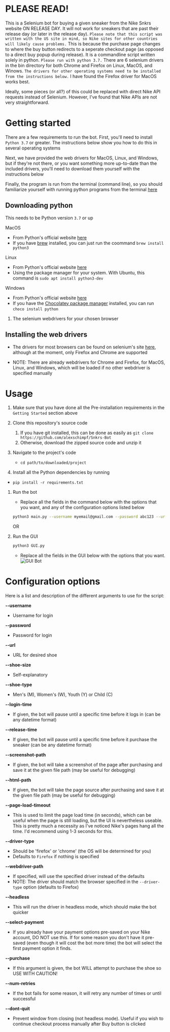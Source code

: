 # PLEASE READ!


This is a Selenium bot for buying a given sneaker from the Nike Snkrs website ON RELEASE DAY.
   It will not work for sneakers that are past their release day (or later in the release day).
   `Please note that this script was written with the US site in mind, so Nike sites for other countries will likely cause problems.`
   This is because the purchase page changes to where the buy button redirects to a seperate checkout page (as opposed to a direct buy popup during release).
It is a commandline script written solely in python. `Please run with python 3.7.`
There are 6 selenium drivers in the bin directory for both Chrome and Firefox on Linux, MacOS, and Winows. `The drivers for other operating systems need to be installed from the instructions below.`
I have found the Firefox driver for MacOS works best.

Ideally, some pieces (or all?) of this could be replaced with direct Nike API requests instead of Selenium. However, I've found that Nike APIs are not very straightforward.


# Getting started

There are a few requirements to run the bot. First, you'll need to install `Python 3.7` or greater. The instructions below show you how to do this in several operating systems

Next, we have provided the web drivers for MacOS, Linux, and Windows, but if they're not there, or you want something more up-to-date than the included drivers, you'll need to download them yourself with the instructions below

Finally, the program is run from the terminal (command line), so you should familiarize yourself with running python programs from the terminal [here](https://realpython.com/run-python-scripts/)

## Downloading python


This needs to be Python version `3.7` or up

MacOS
   * From Python's official website [here](https://www.python.org/downloads/mac-osx/)
   * If you have [brew](https://brew.sh) installed, you can just run the coommand `brew install python3`

Linux
   * From Python's official website [here](https://www.python.org/downloads/source/)
   * Using the package manager for your system. With Ubuntu, this command is `sudo apt install python3-dev`

Windows
   * From Python's official website [here](https://www.python.org/downloads/windows/)
   * If you have the [Chocolatey package manager](https://chocolatey.org/) installed, you can run `choco install python`

1. The selenium webdrivers for your chosen browser


## Installing the web drivers

* The drivers for most browsers can be found on selenium's site [here](https://www.selenium.dev/documentation/en/getting_started_with_webdriver/browsers/), although at the moment, only Firefox and Chrome are supported

* NOTE: There are already webdrivers for Chrome and Firefox, for MacOS, Linux, and Windows, which will be loaded if no other webdriver is specified manually

# Usage

1. Make sure that you have done all the Pre-installation requirements in the `Getting Started` section above

1. Clone this repository's source code
   1. If you have git installed, this can be done as easily as `git clone https://github.com/alexschimpf/Snkrs-Bot`
   1. Otherwise, download the zipped source code and unzip it

1. Navigate to the project's code
   * `cd path/to/downloaded/project`

1. Install all the Python dependencies by running
  * `pip install -r requirements.txt`

1. Run the bot
   * Replace all the fields in the command below with the options that you want, and any of the configuration options listed below
   ```bash
   python3 main.py --username myemail@gmail.com --password abc123 --url <your-shoes-url> --shoe-size 6 --driver-type chrome
   ```
   
   OR

1. Run the GUI
   ```bash
   python3 GUI.py
   ```
   * Replace all the fields in the GUI below with the options that you want.
![GUI Bot](https://i.imgur.com/D9qySwA.png)


# Configuration options

Here is a list and description of the different arguments to use for the script:

<b>--username</b>
* Username for login

<b>--password</b>
* Password for login

<b>--url</b>
* URL for desired shoe

<b>--shoe-size</b>
* Self-explanatory

<b>--shoe-type</b>
* Men's (M), Women's (W), Youth (Y) or Child (C)

<b>--login-time</b>
* If given, the bot will pause until a specific time before it logs in (can be any datetime format)

<b>--release-time</b>
* If given, the bot will pause until a specific time before it purchase the sneaker (can be any datetime format)

<b>--screenshot-path</b>
* If given, the bot will take a screenshot of the page after purchasing and save it at the given file path (may be useful for debugging)

<b>--html-path</b>
* If given, the bot will take the page source after purchasing and save it at the given file path (may be useful for debugging)

<b>--page-load-timeout</b>
* This is used to limit the page load time (in seconds), which can be useful when the page is still loading, but the UI is nevertheless useable. This is pretty much a necessity as I've noticed Nike's pages hang all the time. I'd recommend using 1-3 seconds for this.

<b>--driver-type</b>
* Should be 'firefox' or 'chrome' (the OS will be determined for you)
* Defaults to `Firefox` if nothing is specified

<b>--webdriver-path</b>
* If specified, will use the specified driver instead of the defaults
* NOTE: The driver should match the browser specified in the `--driver-type` option (defaults to Firefox)

<b>--headless</b>
* This will run the driver in headless mode, which should make the bot quicker

<b>--select-payment</b>
* If you already have your payment options pre-saved on your Nike account, DO NOT use this. If for some reason you don't have it pre-saved (even though it will cost the bot more time) the bot will select the first payment option it finds.

<b>--purchase</b>
* If this argument is given, the bot WILL attempt to purchase the shoe so USE WITH CAUTION!

<b>--num-retries</b>
* If the bot fails for some reason, it will retry any number of times or until successful

<b>--dont-quit</b>
* Prevent window from closing (not headless mode). Useful if you wish to continue checkout process manually after Buy button is clicked
